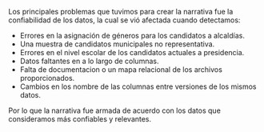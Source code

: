 Los principales problemas que tuvimos para crear la narrativa fue la confiabilidad de los datos, la cual se vió afectada cuando detectamos:

* Errores en la asignación de géneros para los candidatos a alcaldías.
* Una muestra de candidatos municipales no representativa.
* Errores en el nivel escolar de los candidatos actuales a presidencia.
* Datos faltantes en a lo largo de columnas.
* Falta de documentacion o un mapa relacional de los archivos proporcionados.
* Cambios en los nombre de las columnas entre versiones de los mismos datos.

Por lo que la narrativa fue armada de acuerdo con los datos que consideramos más confiables y relevantes.